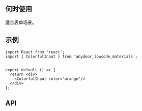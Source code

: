## 何时使用

适合表单场景。

## 示例

```tsx
import React from 'react';
import { ColorfulInput } from 'anydoor_lowcode_materials';


export default () => {
  return <div>
    <ColorfulInput color="orange"/>
  </div>
};
```

## API

<API hideTitle  src="@/components/colorful-input/colorful-input.tsx" />
